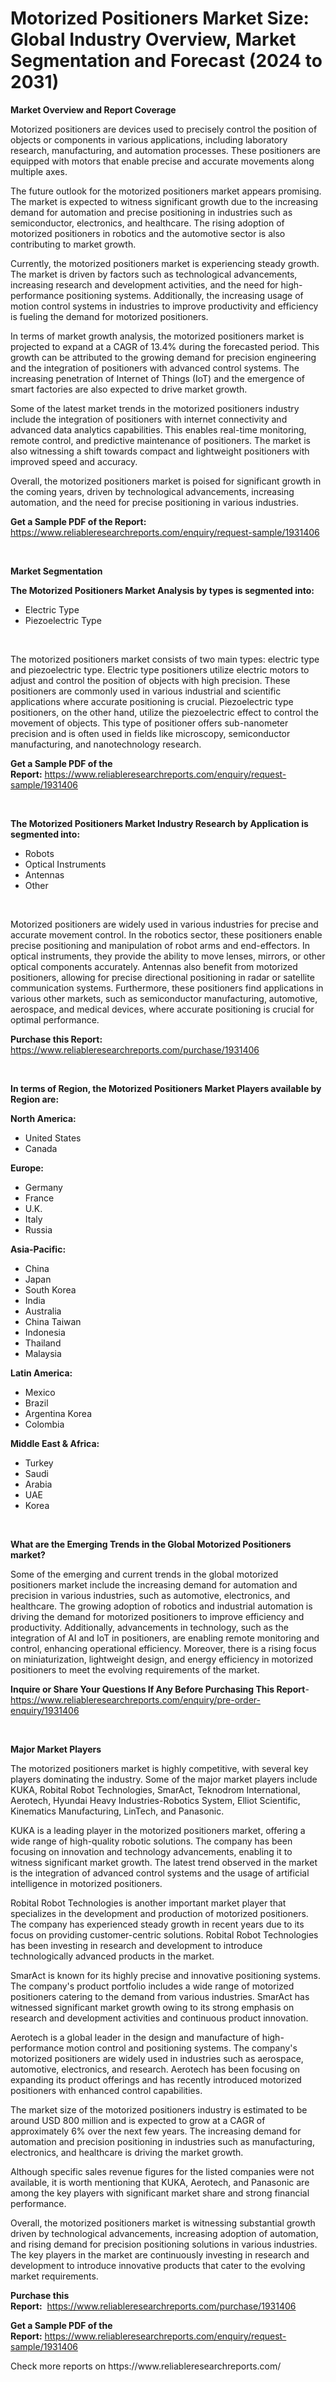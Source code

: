 <p><h1>Motorized Positioners Market Size: Global Industry Overview, Market Segmentation and Forecast (2024 to 2031)</h1></p><p><strong>Market Overview and Report Coverage</strong></p>
<p><p>Motorized positioners are devices used to precisely control the position of objects or components in various applications, including laboratory research, manufacturing, and automation processes. These positioners are equipped with motors that enable precise and accurate movements along multiple axes.</p><p>The future outlook for the motorized positioners market appears promising. The market is expected to witness significant growth due to the increasing demand for automation and precise positioning in industries such as semiconductor, electronics, and healthcare. The rising adoption of motorized positioners in robotics and the automotive sector is also contributing to market growth.</p><p>Currently, the motorized positioners market is experiencing steady growth. The market is driven by factors such as technological advancements, increasing research and development activities, and the need for high-performance positioning systems. Additionally, the increasing usage of motion control systems in industries to improve productivity and efficiency is fueling the demand for motorized positioners.</p><p>In terms of market growth analysis, the motorized positioners market is projected to expand at a CAGR of 13.4% during the forecasted period. This growth can be attributed to the growing demand for precision engineering and the integration of positioners with advanced control systems. The increasing penetration of Internet of Things (IoT) and the emergence of smart factories are also expected to drive market growth.</p><p>Some of the latest market trends in the motorized positioners industry include the integration of positioners with internet connectivity and advanced data analytics capabilities. This enables real-time monitoring, remote control, and predictive maintenance of positioners. The market is also witnessing a shift towards compact and lightweight positioners with improved speed and accuracy.</p><p>Overall, the motorized positioners market is poised for significant growth in the coming years, driven by technological advancements, increasing automation, and the need for precise positioning in various industries.</p></p>
<p><strong>Get a Sample PDF of the Report:</strong> <a href="https://www.reliableresearchreports.com/enquiry/request-sample/1931406">https://www.reliableresearchreports.com/enquiry/request-sample/1931406</a></p>
<p>&nbsp;</p>
<p><strong>Market Segmentation</strong></p>
<p><strong>The Motorized Positioners Market Analysis by types is segmented into:</strong></p>
<p><ul><li>Electric Type</li><li>Piezoelectric Type</li></ul></p>
<p>&nbsp;</p>
<p><p>The motorized positioners market consists of two main types: electric type and piezoelectric type. Electric type positioners utilize electric motors to adjust and control the position of objects with high precision. These positioners are commonly used in various industrial and scientific applications where accurate positioning is crucial. Piezoelectric type positioners, on the other hand, utilize the piezoelectric effect to control the movement of objects. This type of positioner offers sub-nanometer precision and is often used in fields like microscopy, semiconductor manufacturing, and nanotechnology research.</p></p>
<p><strong>Get a Sample PDF of the Report:</strong>&nbsp;<a href="https://www.reliableresearchreports.com/enquiry/request-sample/1931406">https://www.reliableresearchreports.com/enquiry/request-sample/1931406</a></p>
<p>&nbsp;</p>
<p><strong>The Motorized Positioners Market Industry Research by Application is segmented into:</strong></p>
<p><ul><li>Robots</li><li>Optical Instruments</li><li>Antennas</li><li>Other</li></ul></p>
<p>&nbsp;</p>
<p><p>Motorized positioners are widely used in various industries for precise and accurate movement control. In the robotics sector, these positioners enable precise positioning and manipulation of robot arms and end-effectors. In optical instruments, they provide the ability to move lenses, mirrors, or other optical components accurately. Antennas also benefit from motorized positioners, allowing for precise directional positioning in radar or satellite communication systems. Furthermore, these positioners find applications in various other markets, such as semiconductor manufacturing, automotive, aerospace, and medical devices, where accurate positioning is crucial for optimal performance.</p></p>
<p><strong>Purchase this Report:</strong>&nbsp; <a href="https://www.reliableresearchreports.com/purchase/1931406">https://www.reliableresearchreports.com/purchase/1931406</a></p>
<p>&nbsp;</p>
<p><strong>In terms of Region, the Motorized Positioners Market Players available by Region are:</strong></p>
<p>
    <p> <strong> North America: </strong>
        <ul>
            <li>United States</li>
            <li>Canada</li>
        </ul>
        </p> 
    <p> <strong> Europe: </strong>
        <ul>
            <li>Germany</li>
            <li>France</li>
            <li>U.K.</li>
            <li>Italy</li>
            <li>Russia</li>
        </ul>
        </p> 
    <p> <strong> Asia-Pacific: </strong>
        <ul>
            <li>China</li>
            <li>Japan</li>
            <li>South Korea</li>
            <li>India</li>
            <li>Australia</li>
            <li>China Taiwan</li>
            <li>Indonesia</li>
            <li>Thailand</li>
            <li>Malaysia</li>
        </ul>
        </p> 
    <p> <strong> Latin America: </strong>
        <ul>
            <li>Mexico</li>
            <li>Brazil</li>
            <li>Argentina Korea</li>
            <li>Colombia</li>
        </ul>
        </p> 
    <p> <strong> Middle East & Africa: </strong>
        <ul>
            <li>Turkey</li>
            <li>Saudi</li>
            <li>Arabia</li>
            <li>UAE</li>
            <li>Korea</li>
        </ul>
    </p>
    </p>
<p>&nbsp;</p>
<p><strong>What are the Emerging Trends in the Global Motorized Positioners market?</strong></p>
<p><p>Some of the emerging and current trends in the global motorized positioners market include the increasing demand for automation and precision in various industries, such as automotive, electronics, and healthcare. The growing adoption of robotics and industrial automation is driving the demand for motorized positioners to improve efficiency and productivity. Additionally, advancements in technology, such as the integration of AI and IoT in positioners, are enabling remote monitoring and control, enhancing operational efficiency. Moreover, there is a rising focus on miniaturization, lightweight design, and energy efficiency in motorized positioners to meet the evolving requirements of the market.</p></p>
<p><strong>Inquire or Share Your Questions If Any Before Purchasing This Report</strong>- <a href="https://www.reliableresearchreports.com/enquiry/pre-order-enquiry/1931406">https://www.reliableresearchreports.com/enquiry/pre-order-enquiry/1931406</a></p>
<p>&nbsp;</p>
<p><strong>Major Market Players</strong></p>
<p><p>The motorized positioners market is highly competitive, with several key players dominating the industry. Some of the major market players include KUKA, Robital Robot Technologies, SmarAct, Teknodrom International, Aerotech, Hyundai Heavy Industries-Robotics System, Elliot Scientific, Kinematics Manufacturing, LinTech, and Panasonic.</p><p>KUKA is a leading player in the motorized positioners market, offering a wide range of high-quality robotic solutions. The company has been focusing on innovation and technology advancements, enabling it to witness significant market growth. The latest trend observed in the market is the integration of advanced control systems and the usage of artificial intelligence in motorized positioners.</p><p>Robital Robot Technologies is another important market player that specializes in the development and production of motorized positioners. The company has experienced steady growth in recent years due to its focus on providing customer-centric solutions. Robital Robot Technologies has been investing in research and development to introduce technologically advanced products in the market.</p><p>SmarAct is known for its highly precise and innovative positioning systems. The company's product portfolio includes a wide range of motorized positioners catering to the demand from various industries. SmarAct has witnessed significant market growth owing to its strong emphasis on research and development activities and continuous product innovation.</p><p>Aerotech is a global leader in the design and manufacture of high-performance motion control and positioning systems. The company's motorized positioners are widely used in industries such as aerospace, automotive, electronics, and research. Aerotech has been focusing on expanding its product offerings and has recently introduced motorized positioners with enhanced control capabilities.</p><p>The market size of the motorized positioners industry is estimated to be around USD 800 million and is expected to grow at a CAGR of approximately 6% over the next few years. The increasing demand for automation and precision positioning in industries such as manufacturing, electronics, and healthcare is driving the market growth.</p><p>Although specific sales revenue figures for the listed companies were not available, it is worth mentioning that KUKA, Aerotech, and Panasonic are among the key players with significant market share and strong financial performance.</p><p>Overall, the motorized positioners market is witnessing substantial growth driven by technological advancements, increasing adoption of automation, and rising demand for precision positioning solutions in various industries. The key players in the market are continuously investing in research and development to introduce innovative products that cater to the evolving market requirements.</p></p>
<p><strong>Purchase this Report:</strong>&nbsp;&nbsp;<a href="https://www.reliableresearchreports.com/purchase/1931406">https://www.reliableresearchreports.com/purchase/1931406</a></p>
<p></p>
<p><strong>Get a Sample PDF of the Report:</strong>&nbsp;<a href="https://www.reliableresearchreports.com/enquiry/request-sample/1931406">https://www.reliableresearchreports.com/enquiry/request-sample/1931406</a></p>
<p>Check more reports on https://www.reliableresearchreports.com/</p>